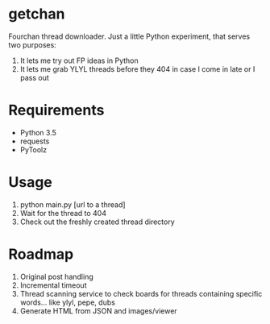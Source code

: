 # getchan
Fourchan thread downloader. Just a little Python experiment, that serves two purposes:
1. It lets me try out FP ideas in Python
2. It lets me grab YLYL threads before they 404 in case I come in late or I pass out

# Requirements
* Python 3.5
* requests
* PyToolz

# Usage
1. python main.py [url to a thread]
2. Wait for the thread to 404
3. Check out the freshly created thread directory

# Roadmap
1. Original post handling
2. Incremental timeout
3. Thread scanning service to check boards for threads containing specific words... like ylyl, pepe, dubs
4. Generate HTML from JSON and images/viewer
